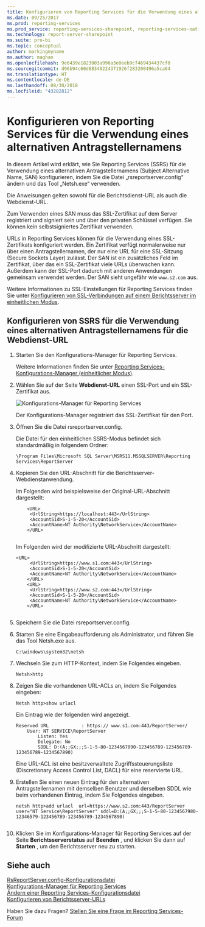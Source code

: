 ```yaml
---
title: Konfigurieren von Reporting Services für die Verwendung eines alternativen Antragstellernamens | Microsoft-Dokumentation
ms.date: 09/25/2017
ms.prod: reporting-services
ms.prod_service: reporting-services-sharepoint, reporting-services-native
ms.technology: report-server-sharepoint
ms.suite: pro-bi
ms.topic: conceptual
author: markingmyname
ms.author: maghan
ms.openlocfilehash: 9e6439e1823003a996a3e0eeb9cf469434437cf0
ms.sourcegitcommit: d96b94c60d88340224371926f283200496a5ca64
ms.translationtype: HT
ms.contentlocale: de-DE
ms.lasthandoff: 08/30/2018
ms.locfileid: "43282812"
---
```

# <a name="configure-reporting-services-to-use-a-subject-alternative-name"></a>Konfigurieren von Reporting Services für die Verwendung eines alternativen Antragstellernamens

In diesem Artikel wird erklärt, wie Sie Reporting Services (SSRS) für die Verwendung eines alternativen Antragstellernamens (Subject Alternative Name, SAN) konfigurieren, indem Sie die Datei „rsreportserver.config“ ändern und das Tool „Netsh.exe“ verwenden.

Die Anweisungen gelten sowohl für die Berichtsdienst-URL als auch die Webdienst-URL.

Zum Verwenden eines SAN muss das SSL-Zertifikat auf dem Server registriert und signiert sein und über den privaten Schlüssel verfügen. Sie können kein selbstsigniertes Zertifikat verwenden.  
  
 URLs in Reporting Services können für die Verwendung eines SSL-Zertifikats konfiguriert werden. Ein Zertifikat verfügt normalerweise nur über einen Antragstellernamen, der nur eine URL für eine SSL-Sitzung (Secure Sockets Layer) zulässt. Der SAN ist ein zusätzliches Feld im Zertifikat, über das ein SSL-Zertifikat viele URLs überwachen kann. Außerdem kann der SSL-Port dadurch mit anderen Anwendungen gemeinsam verwendet werden. Der SAN sieht ungefähr wie `www.s2.com` aus.  
  
 Weitere Informationen zu SSL-Einstellungen für Reporting Services finden Sie unter [Konfigurieren von SSL-Verbindungen auf einem Berichtsserver im einheitlichen Modus](../../reporting-services/security/configure-ssl-connections-on-a-native-mode-report-server.md).  
  
## <a name="configure-ssrs-to-use-a-subject-alternative-name-for-web-service-url"></a>Konfigurieren von SSRS für die Verwendung eines alternativen Antragstellernamens für die Webdienst-URL
  
1.  Starten Sie den Konfigurations-Manager für Reporting Services.  
  
     Weitere Informationen finden Sie unter [Reporting Services-Konfigurations-Manager &#40;einheitlicher Modus&#41;](../../reporting-services/install-windows/reporting-services-configuration-manager-native-mode.md).  
  
2.  Wählen Sie auf der Seite **Webdienst-URL** einen SSL-Port und ein SSL-Zertifikat aus.  
  
     ![Konfigurations-Manager für Reporting Services](../../reporting-services/report-server-sharepoint/media/reportingservices-configurationmanager.png "Reporting Services Configuration Manager")  
  
     Der Konfigurations-Manager registriert das SSL-Zertifikat für den Port.  
  
3.  Öffnen Sie die Datei rsreportserver.config.  
  
     Die Datei für den einheitlichen SSRS-Modus befindet sich standardmäßig in folgendem Ordner:  
  
    ```  
    \Program Files\Microsoft SQL Server\MSRS11.MSSQLSERVER\Reporting Services\ReportServer  
    ```  
  
4.  Kopieren Sie den URL-Abschnitt für die Berichtsserver-Webdienstanwendung.  
  
     Im Folgenden wird beispielsweise der Original-URL-Abschnitt dargestellt:  
  
    ```  
        <URL>  
         <UrlString>https://localhost:443</UrlString>  
         <AccountSid>S-1-5-20</AccountSid>  
         <AccountName>NT Authority\NetworkService</AccountName>  
        </URL>  
  
    ```  
  
     Im Folgenden wird der modifizierte URL-Abschnitt dargestellt:
  
    ```  
    <URL>  
         <UrlString>https://www.s1.com:443</UrlString>  
         <AccountSid>S-1-5-20</AccountSid>  
         <AccountName>NT Authority\NetworkService</AccountName>  
        </URL>  
        <URL>  
         <UrlString>https://www.s2.com:443</UrlString>  
         <AccountSid>S-1-5-20</AccountSid>  
         <AccountName>NT Authority\NetworkService</AccountName>  
        </URL>  
  
    ```  
  
5.  Speichern Sie die Datei rsreportserver.config.  
  
6.  Starten Sie eine Eingabeaufforderung als Administrator, und führen Sie das Tool Netsh.exe aus.  
  
    ```  
    C:\windows\system32\netsh  
    ```  
  
7.  Wechseln Sie zum HTTP-Kontext, indem Sie Folgendes eingeben.  
  
    ```  
    Netsh>http  
    ```  
  
8.  Zeigen Sie die vorhandenen URL-ACLs an, indem Sie Folgendes eingeben:
  
    ```  
    Netsh http>show urlacl  
    ```  
  
     Ein Eintrag wie der folgenden wird angezeigt.  
  
    ```  
    Reserved URL            : https:// www.s1.com:443/ReportServer/  
        User: NT SERVICE\ReportServer  
            Listen: Yes  
            Delegate: No  
            SDDL: D:(A;;GX;;;S-1-5-80-1234567890-123456789-123456789-123456789-1234567890)  
    ```  
  
     Eine URL-ACL ist eine besitzverwaltete Zugriffssteuerungsliste (Discretionary Access Control List, DACL) für eine reservierte URL.  
  
9. Erstellen Sie einen neuen Eintrag für den alternativen Antragstellernamen mit demselben Benutzer und derselben SDDL wie beim vorhandenen Eintrag, indem Sie Folgendes eingeben.  
  
    ```  
    netsh http>add urlacl  url=https://www.s2.com:443/ReportServer    
    user="NT Service\ReportServer" sddl=D:(A;;GX;;;S-1-5-80-1234567980-12346579-123456789-123456789-1234567890)  
  
    ```  
  
10. Klicken Sie im Konfigurations-Manager für Reporting Services auf der Seite **Berichtsserverstatus** auf **Beenden** , und klicken Sie dann auf **Starten** , um den Berichtsserver neu zu starten.  
  
## <a name="see-also"></a>Siehe auch

 [RsReportServer.config-Konfigurationsdatei](../../reporting-services/report-server/rsreportserver-config-configuration-file.md)   
 [Konfigurations-Manager für Reporting Services](../../reporting-services/install-windows/reporting-services-configuration-manager-native-mode.md)   
 [Ändern einer Reporting Services-Konfigurationsdatei](../../reporting-services/report-server/modify-a-reporting-services-configuration-file-rsreportserver-config.md)   
 [Konfigurieren von Berichtsserver-URLs](../../reporting-services/install-windows/configure-report-server-urls-ssrs-configuration-manager.md)

Haben Sie dazu Fragen? [Stellen Sie eine Frage im Reporting Services-Forum](http://go.microsoft.com/fwlink/?LinkId=620231)
